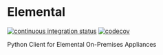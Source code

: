 
# Elemental

[![continuous integration status](https://github.com/cbsinteractive/elemental/workflows/CI/badge.svg)](https://github.com/cbsinteractive/elemental/actions?query=workflow%3ACI)
[![codecov](https://codecov.io/gh/cbsinteractive/elemental/branch/master/graph/badge.svg?token=qFdUKsI2tD)](https://codecov.io/gh/cbsinteractive/elemental)


Python Client for Elemental On-Premises Appliances
